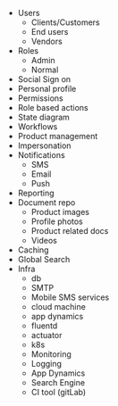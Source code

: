 - Users
  - Clients/Customers
  - End users
  - Vendors
- Roles
  - Admin
  - Normal
- Social Sign on
- Personal profile
- Permissions
- Role based actions
- State diagram 
- Workflows
- Product management
- Impersonation
- Notifications
  - SMS
  - Email
  - Push
- Reporting
- Document repo
  - Product images
  - Profile photos
  - Product related docs
  - Videos
- Caching
- Global Search
- Infra
  - db
  - SMTP
  - Mobile SMS services
  - cloud machine
  - app dynamics
  - fluentd
  - actuator
  - k8s 
  - Monitoring
  - Logging
  - App Dynamics
  - Search Engine 
  - CI tool (gitLab)

